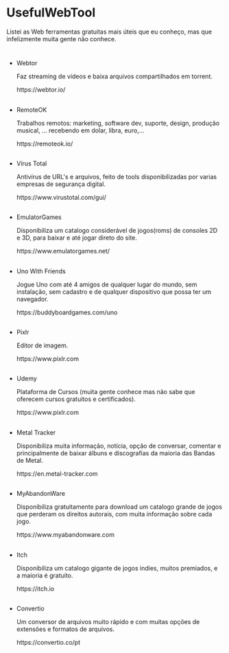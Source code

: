 # UsefulWebTool
Listei as Web ferramentas gratuitas mais úteis que eu conheço, mas que infelizmente muita gente não conhece.

<h1></h1>

<ul class="ck ck-todolist">
 <li> Webtor </li>
 <p> Faz streaming de vídeos e baixa arquivos compartilhados em torrent. </p>
 <p>  https://webtor.io/ </p>
</ul>

<h2></h2>

<ul class="ck ck-todolist">
 <li> RemoteOK </li>
 <p> Trabalhos remotos: marketing, software dev, suporte, design, produção musical, ... recebendo em dolar, libra, euro,...</p>
 <p> https://remoteok.io/ </p>
</ul>

<h2></h2>

<ul class="ck ck-todolist">
 <li> Vírus Total </li>
 <p> Antivírus de URL's e arquivos, feito de tools disponibilizadas por varias empresas de segurança digital. </p>
 <p> https://www.virustotal.com/gui/ </p>
</ul>

<h2></h2>

<ul class="ck ck-todolist">
 <li> EmulatorGames </li>
 <p> Disponibiliza um catalogo considerável de jogos(roms) de consoles 2D e 3D, para baixar e até jogar direto do site. </p>
 <p> https://www.emulatorgames.net/ </p>
</ul>

<h2></h2>

<ul class="ck ck-todolist">
 <li> Uno With Friends </li>
 <p> Jogue Uno com até 4 amigos de qualquer lugar do mundo, sem instalação, sem cadastro e de qualquer dispositivo que possa ter um navegador. </p>
 <p> https://buddyboardgames.com/uno </p>
</ul>

<h2></h2>

<ul class="ck ck-todolist">
 <li> Pixlr </li>
 <p> Editor de imagem. </p>
 <p> https://www.pixlr.com </p>
</ul>

<h2></h2>

<ul class="ck ck-todolist">
 <li> Udemy </li>
 <p> Plataforma de Cursos (muita gente conhece mas não sabe que oferecem cursos gratuitos e certificados). </p>
 <p> https://www.pixlr.com </p>
</ul>

<h2></h2>

<ul class="ck ck-todolist">
 <li> Metal Tracker </li>
 <p> Disponibiliza muita informação, notícia, opção de conversar, comentar e principalmente de baixar álbuns e discografias da maioria das Bandas de Metal. </p>
 <p> https://en.metal-tracker.com </p>
</ul>

<h2></h2>

<ul class="ck ck-todolist">
 <li> MyAbandonWare </li>
 <p> Disponibiliza gratuitamente para download um catalogo grande de jogos que perderam os direitos autorais, com muita informação sobre cada jogo. </p>
 <p> https://www.myabandonware.com </p>
</ul>

<h2></h2>

<ul class="ck ck-todolist">
 <li> Itch </li>
 <p> Disponibiliza um catalogo gigante de jogos indies, muitos premiados, e a maioria é gratuito. </p>
 <p> https://itch.io </p>
</ul>

<h2></h2>

<ul class="ck ck-todolist">
 <li> Convertio </li>
 <p> Um conversor de arquivos muito rápido e com muitas opções de extensões e formatos de arquivos. </p>
 <p> https://convertio.co/pt </p>
</ul>

